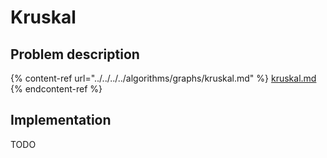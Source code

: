# Kruskal

## Problem description

{% content-ref url="../../../../algorithms/graphs/kruskal.md" %}
[kruskal.md](../../../../algorithms/graphs/kruskal.md)
{% endcontent-ref %}

## Implementation

TODO
